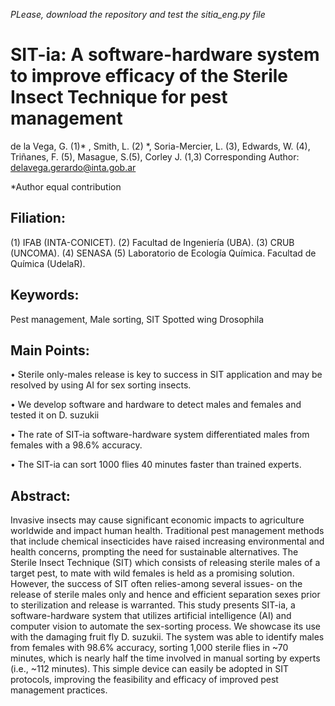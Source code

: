 *PLease, download the repository and test the sitia_eng.py file*

# SIT-ia: A software-hardware system to improve efficacy of the Sterile Insect Technique for pest management

de la Vega, G. (1)* , Smith, L. (2) *, Soria-Mercier, L. (3), Edwards, W. (4), Triñanes, F. (5), Masague, S.(5), Corley J. (1,3) 
Corresponding Author:  delavega.gerardo@inta.gob.ar

*Author equal contribution 



## Filiation:
(1)	IFAB (INTA-CONICET).
(2)	Facultad de Ingeniería (UBA).
(3)	CRUB (UNCOMA).
(4)	SENASA
(5)	Laboratorio de Ecología Química. Facultad de Química (UdelaR).


## Keywords:
 Pest management, Male sorting, SIT Spotted wing Drosophila

 
## Main Points:
•  	Sterile only-males release is key to success in SIT application and may be resolved by using AI for sex sorting insects.

•  	We develop software and hardware to detect males and females and tested it on D. suzukii 

•  	The rate of SIT-ia software-hardware system differentiated males from females with a 98.6% accuracy.

•  	The SIT-ia can sort 1000 flies 40 minutes faster than trained experts.


## Abstract:
Invasive insects may cause significant economic impacts to agriculture worldwide and impact human health. Traditional pest management methods that include chemical insecticides have raised increasing environmental and health concerns, prompting the need for sustainable alternatives. The Sterile Insect Technique (SIT) which consists of releasing sterile males of a target pest, to mate with wild females is held as a promising solution. However, the success of SIT often relies-among several issues- on the release of sterile males only and hence and efficient separation sexes prior to sterilization and release is warranted. This study presents SIT-ia, a software-hardware system that utilizes artificial intelligence (AI) and computer vision to automate the sex-sorting process. We showcase its use with the damaging fruit fly D. suzukii. The system was able to identify males from females with 98.6% accuracy, sorting 1,000 sterile flies in ~70 minutes, which is nearly half the time involved in manual sorting by experts (i.e., ~112 minutes). This simple device can easily be adopted in SIT protocols, improving the feasibility and efficacy of improved pest management practices.  
